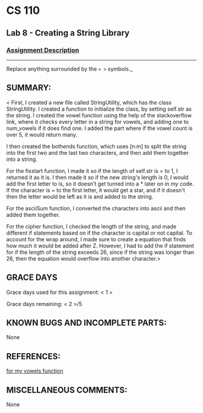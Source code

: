 # CS 110
## Lab 8 - Creating a String Library

### [Assignment Description](https://docs.google.com/document/d/1y_jvdf4tiNYyqNEkz-w9HXeigK8qQ45d-E4J1fvDBXk/edit?usp=sharing)

***

Replace anything surrounded by the `< >` symbols._

## SUMMARY:
 < First, I created a new file called StringUtility, which has the class StringUtility. I created a function to initialize the class, by setting self.str as the string.
 I created the vowel function using the help of the stackoverflow link, where it checks every letter in a string for vowels, and adding one to num_vowels if it does find one. I added the part where if the vowel count is over 5, it would return many.
 
 I then created the bothends function, which uses [n:m] to split the string into the first two and the last two characters, and then add them together into a string.
 
 For the fixstart function, I made it so if the length of self.str is = to 1, I returned it as it is. I then made it so if the new string's length is 0, I would add the first letter to is, so it doesn't get turned into a * later on in my code. If the character is = to the first letter, it would get a star, and if it doesn't then the letter would be left as it is and added to the string.
 
  For the asciiSum function, I converted the characters into ascii and then added them together.
  
  For the cipher function, I checked the length of the string, and made different if statements based on if the character is capital or not capital. To account for the wrap around, I made sure to create a equation that finds how much it would be added after Z. However, I had to add the if statement for if the length of the string exceeds 26, since if the string was longer than 26, then the equation would overflow into another character.>

## GRACE DAYS
Grace days used for this assignment: < 1 >

Grace days remaining: < 2 >/5

## KNOWN BUGS AND INCOMPLETE PARTS:
 None

## REFERENCES:
 [for my vowels function](https://stackoverflow.com/questions/19967001/count-vowels-in-string-python)

## MISCELLANEOUS COMMENTS:
 None
